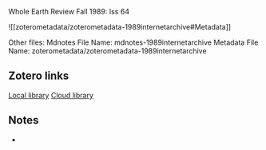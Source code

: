 Whole Earth Review  Fall 1989: Iss 64

![[zoterometadata/zoterometadata-1989internetarchive#Metadata]]

Other files:
 Mdnotes File Name: mdnotes-1989internetarchive
 Metadata File Name: zoterometadata/zoterometadata-1989internetarchive

## Zotero links

 [Local library](zotero://select/items/1_8UBML2TU)
 [Cloud library](http://zotero.org/users/8542045/items/8UBML2TU)

## Notes

-